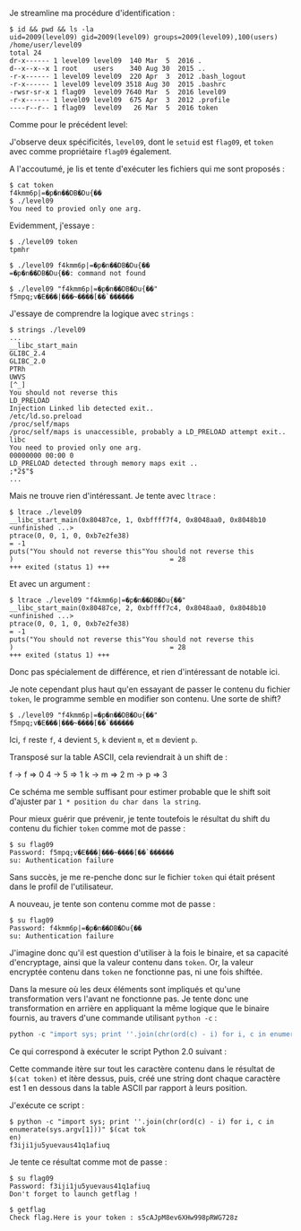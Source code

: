 Je streamline ma procédure d'identification : 

```
$ id && pwd && ls -la
uid=2009(level09) gid=2009(level09) groups=2009(level09),100(users)
/home/user/level09
total 24
dr-x------ 1 level09 level09  140 Mar  5  2016 .
d--x--x--x 1 root    users    340 Aug 30  2015 ..
-r-x------ 1 level09 level09  220 Apr  3  2012 .bash_logout
-r-x------ 1 level09 level09 3518 Aug 30  2015 .bashrc
-rwsr-sr-x 1 flag09  level09 7640 Mar  5  2016 level09
-r-x------ 1 level09 level09  675 Apr  3  2012 .profile
----r--r-- 1 flag09  level09   26 Mar  5  2016 token
```

Comme pour le précédent level:

J'observe deux spécificités, `level09`, dont le `setuid` est `flag09`, et `token` avec comme propriétaire `flag09` également.

A l'accoutumé, je lis et tente d'exécuter les fichiers qui me sont proposés :

```
$ cat token
f4kmm6p|=�p�n��DB�Du{��
$ ./level09
You need to provied only one arg.
```

Evidemment, j'essaye : 

```
$ ./level09 token
tpmhr

$ ./level09 f4kmm6p|=�p�n��DB�Du{��
=�p�n��DB�Du{��: command not found

$ ./level09 "f4kmm6p|=�p�n��DB�Du{��"
f5mpq;v�E���|���~����[��`������
```

J'essaye de comprendre la logique avec `strings` :

```
$ strings ./level09
...
__libc_start_main
GLIBC_2.4
GLIBC_2.0
PTRh
UWVS
[^_]
You should not reverse this
LD_PRELOAD
Injection Linked lib detected exit..
/etc/ld.so.preload
/proc/self/maps
/proc/self/maps is unaccessible, probably a LD_PRELOAD attempt exit..
libc
You need to provied only one arg.
00000000 00:00 0
LD_PRELOAD detected through memory maps exit ..
;*2$"$
...
```

Mais ne trouve rien d'intéressant. Je tente avec `ltrace` :

```
$ ltrace ./level09
__libc_start_main(0x80487ce, 1, 0xbffff7f4, 0x8048aa0, 0x8048b10 <unfinished ...>
ptrace(0, 0, 1, 0, 0xb7e2fe38)                                            = -1
puts("You should not reverse this"You should not reverse this
)                                       = 28
+++ exited (status 1) +++
```

Et avec un argument :

```
$ ltrace ./level09 "f4kmm6p|=�p�n��DB�Du{��"
__libc_start_main(0x80487ce, 2, 0xbffff7c4, 0x8048aa0, 0x8048b10 <unfinished ...>
ptrace(0, 0, 1, 0, 0xb7e2fe38)                                            = -1
puts("You should not reverse this"You should not reverse this
)                                       = 28
+++ exited (status 1) +++
```

Donc pas spécialement de différence, et rien d'intéressant de notable ici.

Je note cependant plus haut qu'en essayant de passer le contenu du fichier `token`, le programme semble en modifier son contenu. Une sorte de shift?

```
$ ./level09 "f4kmm6p|=�p�n��DB�Du{��"
f5mpq;v�E���|���~����[��`������
```

Ici, `f` reste `f`, `4` devient `5`, `k` devient `m`, et `m` devient `p`.

Transposé sur la table ASCII, cela reviendrait à un shift de :

f -> f => 0
4 -> 5 => 1
k -> m => 2
m -> p => 3

Ce schéma me semble suffisant pour estimer probable que le shift soit d'ajuster par `1 * position du char dans la string`.

Pour mieux guérir que prévenir, je tente toutefois le résultat du shift du contenu du fichier `token` comme mot de passe :

```
$ su flag09
Password: f5mpq;v�E���|���~����[��`������
su: Authentication failure
```

Sans succès, je me re-penche donc sur le fichier `token` qui était présent dans le profil de l'utilisateur.

A nouveau, je tente son contenu comme mot de passe :

```
$ su flag09
Password: f4kmm6p|=�p�n��DB�Du{��
su: Authentication failure
```

J'imagine donc qu'il est question d'utiliser à la fois le binaire, et sa capacité d'encryptage, ainsi que la valeur contenu dans `token`. Or, la valeur encryptée contenu dans `token` ne fonctionne pas, ni une fois shiftée.

Dans la mesure où les deux éléments sont impliqués et qu'une transformation vers l'avant ne fonctionne pas. Je tente donc une transformation en arrière en appliquant la même logique que le binaire fournis, au travers d'une commande utilisant `python -c` :

```python
python -c "import sys; print ''.join(chr(ord(c) - i) for i, c in enumerate(sys.argv[1]))"
```

Ce qui correspond à exécuter le script Python 2.0 suivant :

Cette commande itère sur tout les caractère contenu dans le résultat de `$(cat token)` et itère dessus, puis, créé une string dont chaque caractère est 1 en dessous dans la table ASCII par rapport à leurs position.

J'exécute ce script :

```
$ python -c "import sys; print ''.join(chr(ord(c) - i) for i, c in enumerate(sys.argv[1]))" $(cat tok
en)
f3iji1ju5yuevaus41q1afiuq
```

Je tente ce résultat comme mot de passe :

```
$ su flag09
Password: f3iji1ju5yuevaus41q1afiuq
Don't forget to launch getflag !

$ getflag
Check flag.Here is your token : s5cAJpM8ev6XHw998pRWG728z
```


